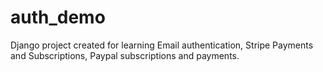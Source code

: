 # auth_demo

Django project created for learning  Email authentication, Stripe Payments and Subscriptions, Paypal subscriptions and payments.
